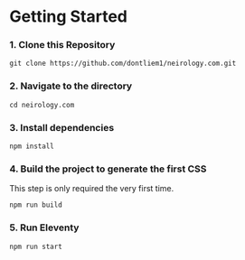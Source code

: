 # Getting Started

### 1\. Clone this Repository

```
git clone https://github.com/dontliem1/neirology.com.git
```

### 2\. Navigate to the directory

```
cd neirology.com
```

### 3\. Install dependencies

```
npm install
```

### 4\. Build the project to generate the first CSS

This step is only required the very first time.

```
npm run build
```

### 5\. Run Eleventy

```
npm run start
```
